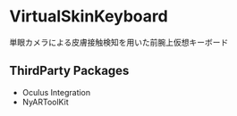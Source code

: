 # VirtualSkinKeyboard

単眼カメラによる皮膚接触検知を用いた前腕上仮想キーボード


## ThirdParty Packages

* Oculus Integration
* NyARToolKit
